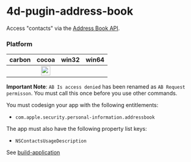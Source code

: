 4d-pugin-address-book
=====================

Access "contacts" via the [Address Book API](https://developer.apple.com/library/mac/documentation/UserExperience/Conceptual/AddressBook/AddressBook.html).

### Platform

| carbon | cocoa | win32 | win64 |
|:------:|:-----:|:---------:|:---------:|
||<img src="https://cloud.githubusercontent.com/assets/1725068/22371562/1b091f0a-e4db-11e6-8458-8653954a7cce.png" width="24" height="24" />|||

**Important Note**: ``AB Is access denied`` has been renamed as ``AB Request permisson``. You must call this once before you use other commands.

You must codesign your app with the following entitlements:

* ``com.apple.security.personal-information.addressbook``

The app must also have the following property list keys:

* ``NSContactsUsageDescription``

See [build-application](https://github.com/miyako/4d-utility-build-application)

